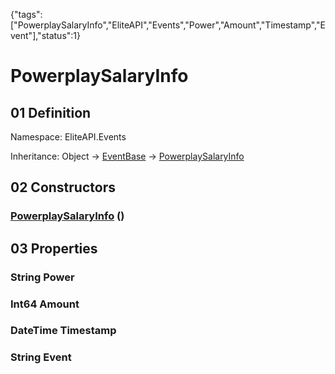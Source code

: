{"tags":["PowerplaySalaryInfo","EliteAPI","Events","Power","Amount","Timestamp","Event"],"status":1}

# PowerplaySalaryInfo

## 01 Definition

Namespace: <span class='code'>EliteAPI.Events</span>

Inheritance: <span class='code'>Object</span> → <span class='code'>[EventBase](../../EliteAPI/Events/EventBase.html)</span> → <span class='code'>[PowerplaySalaryInfo](../../EliteAPI/Events/PowerplaySalaryInfo.html)</span>

## 02 Constructors

### <span class='code'>[PowerplaySalaryInfo](../../EliteAPI/Events/PowerplaySalaryInfo.html)</span> ()

## 03 Properties

### <span class='code'>String</span> Power

### <span class='code'>Int64</span> Amount

### <span class='code'>DateTime</span> Timestamp

### <span class='code'>String</span> Event

